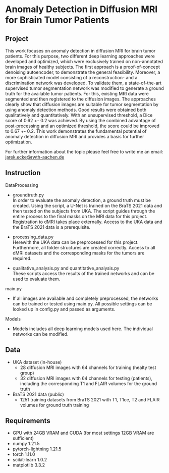 # Anomaly Detection in Diffusion MRI for Brain Tumor Patients
## Project

This work focuses on anomaly detection in diffusion MRI for brain tumor patients. For this purpose, 
two different deep learning approaches were developed and optimized, which were exclusively trained on non-annotated 
brain images of healthy subjects. The first approach is a proof-of-concept denoising autoencoder, to demonstrate the 
general feasibility. Moreover, a more sophisticated model consisting of a reconstruction- and a discrimination network 
was developed. To validate them, a state-of-the-art supervised tumor segmentation network was modified to generate a 
ground truth for the available tumor patients. For this, existing MRI data were segmented and then registered to the 
diffusion images. The approaches clearly show that diffusion images are suitable for tumor segmentation by using 
anomaly detection methods. Good results were obtained both qualitatively and quantitatively. With an unsupervised 
threshold, a Dice score of 0.62 +- 0.2 was achieved. By using the combined advantage of post-processing and 
an optimized threshold, the score could be improved to 0.67 +- 0.2. This work demonstrates the fundamental 
potential of anomaly detection in diffusion MRI and provides a basis for further optimization.

For further information about the topic please feel free to write me an email: jarek.ecke@rwth-aachen.de

## Instruction

DataProcessing
- groundtruth.py \
In order to evaluate the anomaly detection, a ground truth must be created. Using the script, a U-Net is 
trained on the BraTS 2021 data and then tested on the subjects from UKA. The script guides through the entire process 
to the final masks on the MRI data for this project. Registration to dMRI takes place externally. Access to the 
UKA data and the BraTS 2021 data is a prerequisite.

- processing_data.py \
Herewith the UKA data can be preprocessed for this project. Furthermore, all folder structures are created correctly. 
Access to all dMRI datasets and the corresponding masks for the tumors are required.

- qualitative_analysis.py and quantitative_analysis.py \
These scripts access the results of the trained networks and can be used to evaluate them.

main.py
- If all images are available and completely preprocessed, the networks can be trained or tested using main.py. All 
possible settings can be looked up in config.py and passed as arguments.

Models
- Models includes all deep learning models used here. The individual networks can be modified. 

## Data
 
- UKA dataset (in-house)
    - 28 diffusion MRI images with 64 channels for training (healty test group)
    - 32 diffusion MRI images with 64 channels for testing (patients), including the corresponding T1 and FLAIR volumes 
    for the ground truth
- BraTS 2021 data (public)
    - 1251 training datasets from BraTS 2021 with T1, T1ce, T2 and FLAIR volumes for ground truth training

## Requirements

- GPU with 24GB VRAM and CUDA (for most settings 12GB VRAM are sufficient)
- numpy 1.21.5
- pytorch-lightning 1.21.5
- torch 1.11.0
- scikit-learn 1.0.2
- matplotlib 3.3.2